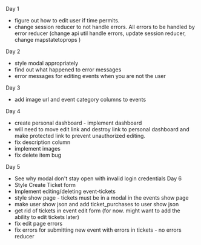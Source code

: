 Day 1
* figure out how to edit user if time permits.
* change session reducer to not handle errors. All errors to be handled by error reducer (change api util handle errors, update session reducer, change mapstatetoprops )

Day 2

* style modal appropriately
* find out what happened to error messages
* error messages for editing events when you are not the user

Day 3
* add image url and event category columns to events

Day 4
* create personal dashboard - implement dashboard
* will need to move edit link and destroy link to personal dashboard and make protected link to prevent unauthorized editing.
* fix description column
* implement images
* fix delete item bug

Day 5
  * See why modal don't stay open with invalid login credentials
Day 6
  * Style Create Ticket form
  * Implement editing/deleting event-tickets
  * style show page - tickets must be in a modal in the events show page
  * make user show json and add ticket_purchases to user show json
  * get rid of tickets in event edit form (for now. might want to add the ability to edit tickets later)
  * fix edit page errors
  * fix errors for submitting new event with errors in tickets - no errors reducer
